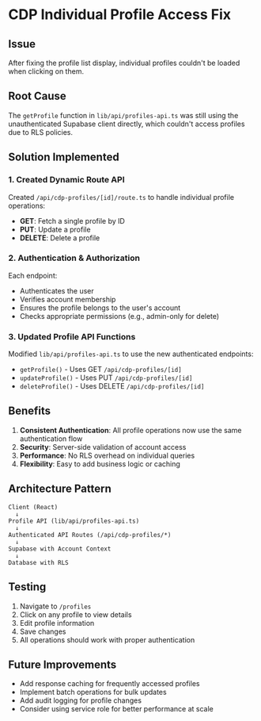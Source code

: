 # CDP Individual Profile Access Fix

## Issue
After fixing the profile list display, individual profiles couldn't be loaded when clicking on them.

## Root Cause
The `getProfile` function in `lib/api/profiles-api.ts` was still using the unauthenticated Supabase client directly, which couldn't access profiles due to RLS policies.

## Solution Implemented

### 1. Created Dynamic Route API
Created `/api/cdp-profiles/[id]/route.ts` to handle individual profile operations:
- **GET**: Fetch a single profile by ID
- **PUT**: Update a profile
- **DELETE**: Delete a profile

### 2. Authentication & Authorization
Each endpoint:
- Authenticates the user
- Verifies account membership
- Ensures the profile belongs to the user's account
- Checks appropriate permissions (e.g., admin-only for delete)

### 3. Updated Profile API Functions
Modified `lib/api/profiles-api.ts` to use the new authenticated endpoints:
- `getProfile()` - Uses GET `/api/cdp-profiles/[id]`
- `updateProfile()` - Uses PUT `/api/cdp-profiles/[id]`
- `deleteProfile()` - Uses DELETE `/api/cdp-profiles/[id]`

## Benefits
1. **Consistent Authentication**: All profile operations now use the same authentication flow
2. **Security**: Server-side validation of account access
3. **Performance**: No RLS overhead on individual queries
4. **Flexibility**: Easy to add business logic or caching

## Architecture Pattern
```
Client (React) 
  ↓
Profile API (lib/api/profiles-api.ts)
  ↓
Authenticated API Routes (/api/cdp-profiles/*)
  ↓
Supabase with Account Context
  ↓
Database with RLS
```

## Testing
1. Navigate to `/profiles`
2. Click on any profile to view details
3. Edit profile information
4. Save changes
5. All operations should work with proper authentication

## Future Improvements
- Add response caching for frequently accessed profiles
- Implement batch operations for bulk updates
- Add audit logging for profile changes
- Consider using service role for better performance at scale
